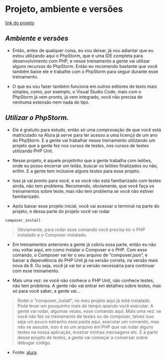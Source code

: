 # Projeto, ambiente e versões

[link do projeto](https://caelum-online-public.s3.amazonaws.com/1514-php-xdebug/01/1514-php-xdebug-projeto-inicial.zip)



## _Ambiente e versões_

- Então, antes de qualquer coisa, eu vou deixar, já vou adiantar que eu estou utilizando aqui o PhpStorm, que é uma IDE completa para desenvolvimento com PHP, e nesse treinamento a gente vai utilizar alguns recursos do PhpStorm. Então eu recomendo bastante que você também baixe ele e trabalhe com o PhpStorm para seguir durante esse treinamento.

- O que eu vou fazer também funciona em outros editores de texto mais simples, como, por exemplo, o Visual Studio Code, mais com o PhpStorm já vem pronto, já vem integrado, você não precisa de nenhuma extensão nem nada do tipo.

## _Utilizar o PhpStorm._

- Ele é gratuito para estudo, então só uma comprovação de que você está matriculado na Alura já serve para ter acesso a uma licença de um ano do PhpStorm. E a gente vai trabalhar nesse treinamento utilizando um projeto que a gente fez nos cursos de testes, nos cursos de testes utilizando PHP Unit.

- Nesse projeto, é aquele projetinho que a gente trabalha com leilões, onde eu posso encerrar um leilão, buscar os leilões finalizados ou não, enfim. E a gente tem inclusive alguns testes para esse projeto.

- Isso já vai pronto para você, e se você não está familiarizado com testes ainda, não tem problema. Recomendo, obviamente, que você faça os treinamentos sobre teste, mas não tem problema se você não estiver familiarizado.

- Após baixar esse projeto inicial, você vai acessar o terminal na parte do projeto, e dessa parte do projeto você vai rodar
```
composer_install
```
> Obviamente, para rodar esse comando você precisa ter o PHP instalado e o Composer instalado.

- Em treinamentos anteriores a gente já cobriu essa parte, então eu não vou voltar aqui, em como instalar o Composer e o PHP. Com esse comando, o Composer vai ler o seu arquivo de “composer.json”, e baixar a dependência do PHP Unit já na versão correta, na versão mais nova da 8. Ou seja, você já vai ter a versão necessária para continuar com esse treinamento.

- Mais uma vez: se você não conhece o PHP Unit, não conhece testes, não tem problema. A gente não vai entrar em detalhes sobre testes, mas só para você saber, a gente vai... 

> Rodei o “composer_install”, no meu projeto aqui já está instalado. Pode levar um pouquinho mais de tempo quando você executar. A gente vai rodar, algumas vezes, esse comando aqui. Mais uma vez: se você não fez os treinamento de testes ou de composer, talvez isso seja um pouco estranho essa pasta aqui, executar um comando, mas não se assuste, isso é só um arquivo em PHP que vai rodar alguns testes na nossa aplicação, mostrar minhas mensagens etc. E a partir desse projeto de testes, a gente vai começar a conversar sobre debugar código.


- Fonte: [alura](https://cursos.alura.com.br/course/php-xdebug-profiling/task/64531)


